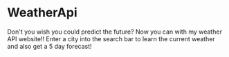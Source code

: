 # WeatherApi
Don't you wish you could predict the future? Now you can with my weather API website!! 
Enter a city into the search bar to learn the current weather and also get a 5 day forecast! 
